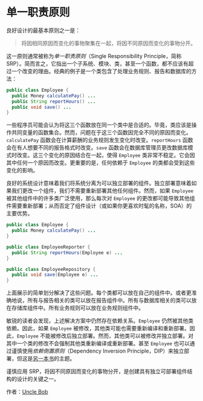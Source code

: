 # 单一职责原则

良好设计的最基本原则之一是：

> 将因相同原因而变化的事物聚集在一起，将因不同原因而变化的事物分开。

这一原则通常被称为*单一职责原则*（Single Responsibility Principle，简称SRP）。简而言之，它指出一个子系统、模块、类，甚至一个函数，都不应该有超过一个改变的理由。经典的例子是一个类包含了处理业务规则、报告和数据库的方法：

```java
public class Employee {
  public Money calculatePay() ...
  public String reportHours() ...
  public void save() ...
}
```

一些程序员可能会认为将这三个函数放在同一个类中是合适的。毕竟，类应该是操作共同变量的函数集合。然而，问题在于这三个函数因完全不同的原因而变化。`calculatePay` 函数会在计算薪酬的业务规则发生变化时改变。`reportHours` 函数会在有人想要不同的报告格式时改变。`save` 函数会在数据库管理员更改数据库模式时改变。这三个变化的原因结合在一起，使得 `Employee` 类非常不稳定。它会因其中任何一个原因而改变。更重要的是，任何依赖于 `Employee` 的类都会受到这些变化的影响。

良好的系统设计意味着我们将系统分离为可以独立部署的组件。独立部署意味着如果我们更改一个组件，我们不需要重新部署其他任何组件。然而，如果 `Employee` 被其他组件中的许多类广泛使用，那么每次对 `Employee` 的更改都可能导致其他组件需要重新部署；从而否定了组件设计（或如果你更喜欢时髦的名称，SOA）的主要优势。

```java
public class Employee {
  public Money calculatePay() ...
}

public class EmployeeReporter {
  public String reportHours(Employee e) ...
}

public class EmployeeRepository {
  public void save(Employee e) ...
}
```

上面展示的简单划分解决了这些问题。每个类都可以放在自己的组件中。或者更准确地说，所有与报告相关的类可以放在报告组件中。所有与数据库相关的类可以放在存储库组件中。所有业务规则可以放在业务规则组件中。

敏锐的读者会发现，上述解决方案中仍然存在依赖关系。`Employee` 仍然被其他类依赖。因此，如果 `Employee` 被修改，其他类可能也需要重新编译和重新部署。因此，`Employee` 不能被修改后独立部署。然而，其他类可以被修改并独立部署。对其中一个类的修改不会强制其他类重新编译或重新部署。甚至 `Employee` 也可以通过谨慎使用*依赖倒置原则*（Dependency Inversion Principle，DIP）来独立部署，但这是[另一本书](http://www.amazon.com/dp/0135974445/)的主题。

谨慎应用 SRP，将因不同原因而变化的事物分开，是创建具有独立可部署组件结构的设计的关键之一。

作者：[Uncle Bob](http://programmer.97things.oreilly.com/wiki/index.php/Uncle_Bob)